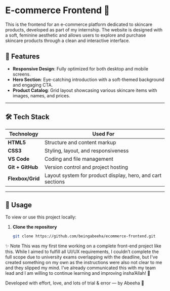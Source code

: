 # E-commerce Frontend 🌸

This is the frontend for an e-commerce platform dedicated to skincare products, developed as part of my internship. The website is designed with a soft, feminine aesthetic and allows users to explore and purchase skincare products through a clean and interactive interface.

## 🌟 Features

- **Responsive Design**: Fully optimized for both desktop and mobile screens.
- **Hero Section**: Eye-catching introduction with a soft-themed background and engaging CTA.
- **Product Catalog**: Grid layout showcasing various skincare items with images, names, and prices.


---

## 🛠️ Tech Stack

| Technology     | Used For                                 |
|----------------|------------------------------------------|
| **HTML5**      | Structure and content markup             |
| **CSS3**       | Styling, layout, and responsiveness      |
| **VS Code**    | Coding and file management               |
| **Git + GitHub** | Version control and project hosting     |
| **Flexbox/Grid** | Layout system for product display, hero, and cart sections |

---

## 🚀 Usage

To view or use this project locally:

1. **Clone the repository**  
   ```bash
   git clone https://github.com/beingabeeha/ecommerce-frontend.git
   
✨ Note
This was my first time working on a complete front-end project like this. While I aimed to fulfill all UI/UX requirements, I couldn’t complete the full scope due to university exams overlapping with the deadline, but I've created something on my own as the instructions were also not clear to me and they slipped my mind. I’ve already communicated this with my team lead and I am willing to continue learning and improving insha’Allah! 🤍

Developed with effort, love, and lots of trial & error — by Abeeha 🌷
